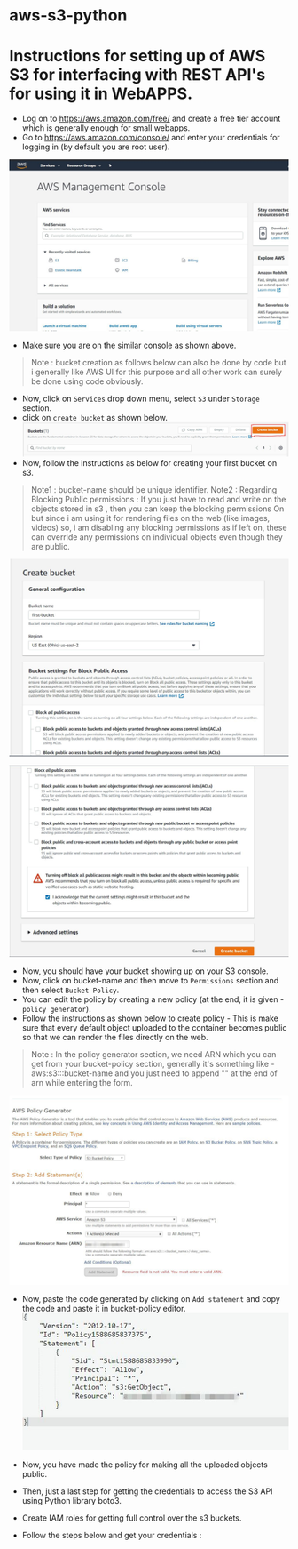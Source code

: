 # aws-s3-python

# Instructions for setting up of AWS S3 for interfacing with REST API's for using it in WebAPPS.  

*  Log on to https://aws.amazon.com/free/ and create a free tier account which is generally enough for small webapps.       
*  Go to https://aws.amazon.com/console/ and enter your credentials for logging in (by default you are root user).          

![aws](/img/aws.JPG)   

* Make sure you are on the similar console as shown above.

> Note : bucket creation as follows below can also be done by code but i generally like AWS UI for this purpose and all other work can surely be done using code obviously.  

* Now, click on ```Services``` drop down menu, select ```S3``` under ```Storage``` section.     
* click on ```create bucket``` as shown below.    
![aws](/img/bucket_1.JPG)   
* Now, follow the instructions as below for creating your first bucket on s3.    
> Note1 : bucket-name should be unique identifier.
> Note2 : Regarding Blocking Public permissions : If you just have to read and write on the objects stored in s3 , then you can keep the blocking permissions On but since i am using it for rendering files on the web (like images, videos) so, i am disabling any blocking permissions as if left on, these can override any permissions on individual objects even though they are public.        

![aws](/img/first.JPG)      
 
![aws](/img/second.JPG)     

* Now, you should have your bucket showing up on your S3 console.    
* Now, click on bucket-name and then move to ```Permissions``` section and then select ```Bucket Policy```.    
* You can edit the policy by creating a new policy (at the end, it is given -```policy generator```).    
* Follow the instructions as shown below to create policy  - This is make sure that every default object uploaded to the container becomes public so that we can render the files directly on the web.        

> Note : In the policy generator section, we need ARN which you can get from your bucket-policy section, generally it's something like - 
aws:s3:::bucket-name and you just need to append "\" at the end of arn while entering the form.     

![aws](/img/policy.JPG)      
* Now, paste the code generated by clicking on ```Add statement``` and copy the code and paste it in bucket-policy editor.      
![aws](/img/policy1.JPG)      

* Now, you have made the policy for making all the uploaded objects public.    

* Then, just a last step for getting the credentials to access the S3 API using Python library boto3.   
* Create IAM roles for getting full control over the s3 buckets.    
* Follow the steps below and get your credentials : 
